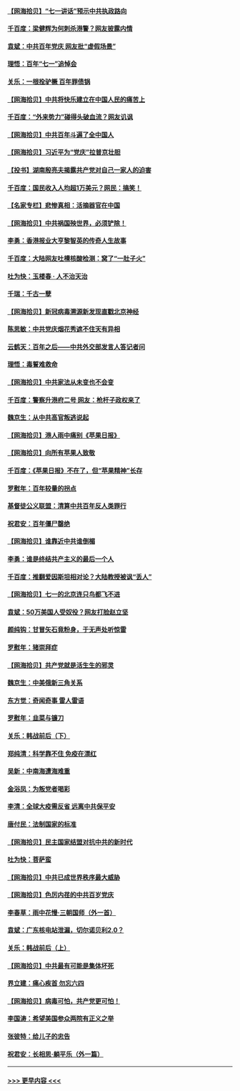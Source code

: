 #### [【网海拾贝】“七一讲话”预示中共执政路向](../pages/nsc993/n13066434.md?t=07050252) 
#### [千百度：梁健辉为何刺杀港警？网友披露内情](../pages/nsc993/n13066979.md?t=07050252) 
#### [袁斌：中共百年党庆 网友批“虚假场景”](../pages/nsc993/n13066385.md?t=07050252) 
#### [理悟：百年“七一”追悼会](../pages/nsc993/n13066106.md?t=07050252) 
#### [关乐：一根拴驴橛 百年罪债锅](../pages/nsc993/n13066089.md?t=07050252) 
#### [【网海拾贝】中共将快乐建立在中国人民的痛苦上](../pages/nsc993/n13064939.md?t=07050252) 
#### [千百度：“外来势力”碰得头破血流？网友讥讽](../pages/nsc993/n13064878.md?t=07050252) 
#### [【网海拾贝】中共百年斗遍了全中国人](../pages/nsc993/n13060020.md?t=07050252) 
#### [【网海拾贝】习近平为“党庆”拉普京壮胆](../pages/nsc993/n13057781.md?t=07050252) 
#### [【投书】湖南殷亮夫揭露共产党对自己一家人的迫害](../pages/nsc993/n13057744.md?t=07050252) 
#### [千百度：国民收入人均超1万美元？网民：搞笑！](../pages/nsc993/n13057692.md?t=07050252) 
#### [【名家专栏】悲惨真相：活摘器官在中国](../pages/nsc993/n13056611.md?t=07050252) 
#### [【网海拾贝】中共祸国殃世界，必须铲除！](../pages/nsc993/n13056011.md?t=07050252) 
#### [李勇：香港报业大亨黎智英的传奇人生故事](../pages/nsc993/n13055258.md?t=07050252) 
#### [千百度：大陆网友吐槽核酸检测：窝了“一肚子火”](../pages/nsc993/n13055194.md?t=07050252) 
#### [吐为快：玉楼春 · 人不治天治](../pages/nsc993/n13054028.md?t=07050252) 
#### [千瑞：千古一孽](../pages/nsc993/n13054016.md?t=07050252) 
#### [【网海拾贝】新冠病毒溯源新发现直戳北京神经](../pages/nsc993/n13052425.md?t=07050252) 
#### [陈思敏：中共党庆烟花秀遮不住天有异相](../pages/nsc993/n13052020.md?t=07050252) 
#### [云鹤天：百年之后——中共外交部发言人答记者问](../pages/nsc993/n13051604.md?t=07050252) 
#### [理悟：毒誓难救命](../pages/nsc993/n13051601.md?t=07050252) 
#### [【网海拾贝】中共家法从未变也不会变](../pages/nsc993/n13050366.md?t=07050252) 
#### [千百度：警察升港府二号 网友：枪杆子政权来了](../pages/nsc993/n13050261.md?t=07050252) 
#### [魏京生：从中共高官叛逃说起](../pages/nsc993/n13048997.md?t=07050252) 
#### [【网海拾贝】港人雨中痛别《苹果日报》](../pages/nsc993/n13048941.md?t=07050252) 
#### [【网海拾贝】向所有苹果人致敬](../pages/nsc993/n13046795.md?t=07050252) 
#### [千百度：《苹果日报》不在了，但“苹果精神”长存](../pages/nsc993/n13046703.md?t=07050252) 
#### [罗慰年：百年较量的拐点](../pages/nsc993/n13046542.md?t=07050252) 
#### [基督徒公义联盟：清算中共百年反人类罪行](../pages/nsc993/n13046499.md?t=07050252) 
#### [祝君安：百年僵尸罄绝](../pages/nsc993/n13045595.md?t=07050252) 
#### [【网海拾贝】谁靠近中共谁倒楣](../pages/nsc993/n13044667.md?t=07050252) 
#### [李勇：谁是终结共产主义的最后一个人](../pages/nsc993/n13044397.md?t=07050252) 
#### [千百度：推翻爱因斯坦相对论？大陆教授被讽“丢人”](../pages/nsc993/n13043908.md?t=07050252) 
#### [【网海拾贝】七一的北京连只鸟都飞不进](../pages/nsc993/n13041377.md?t=07050252) 
#### [袁斌：50万美国人受奴役？网友打脸赵立坚](../pages/nsc993/n13041330.md?t=07050252) 
#### [颜纯钩：甘冒矢石竟粉身，于无声处听惊雷](../pages/nsc993/n13041140.md?t=07050252) 
#### [罗慰年：猪崇拜症](../pages/nsc993/n13041071.md?t=07050252) 
#### [【网海拾贝】共产党就是活生生的邪灵](../pages/nsc993/n13036627.md?t=07050252) 
#### [魏京生：中美俄新三角关系](../pages/nsc993/n13035986.md?t=07050252) 
#### [东方觉：奇闻奇事 雷人雷语](../pages/nsc993/n13035878.md?t=07050252) 
#### [罗慰年：韭菜与镰刀](../pages/nsc993/n13034374.md?t=07050252) 
#### [关乐：韩战前后（下）](../pages/nsc993/n13034113.md?t=07050252) 
#### [郑纯清：科学靠不住 免疫在漂红](../pages/nsc993/n13034093.md?t=07050252) 
#### [吴新：中南海遭海难重](../pages/nsc993/n13034084.md?t=07050252) 
#### [金浴凤：为叛党者喝彩](../pages/nsc993/n13034058.md?t=07050252) 
#### [李清：全球大疫需反省 远离中共保平安](../pages/nsc993/n13033784.md?t=07050252) 
#### [唐付民：法制国家的标准](../pages/nsc993/n13032944.md?t=07050252) 
#### [【网海拾贝】民主国家结盟对抗中共的新时代](../pages/nsc993/n13031717.md?t=07050252) 
#### [吐为快：菩萨蛮](../pages/nsc993/n13030033.md?t=07050252) 
#### [【网海拾贝】中共已成世界秩序最大威胁](../pages/nsc993/n13028138.md?t=07050252) 
#### [【网海拾贝】色厉内荏的中共百岁党庆](../pages/nsc993/n13025582.md?t=07050252) 
#### [李春草：雨中花慢‧三朝国师（外一首）](../pages/nsc993/n13025567.md?t=07050252) 
#### [袁斌：广东核电站泄漏，切尔诺贝利2.0？](../pages/nsc993/n13025475.md?t=07050252) 
#### [关乐：韩战前后（上）](../pages/nsc993/n13025387.md?t=07050252) 
#### [【网海拾贝】中共最有可能是集体坏死](../pages/nsc993/n13023101.md?t=07050252) 
#### [界立建：痛心疾首 勿忘六四](../pages/nsc993/n13022339.md?t=07050252) 
#### [【网海拾贝】病毒可怕，共产党更可怕！](../pages/nsc993/n13020728.md?t=07050252) 
#### [李国涛：希望美国参众两院有正义之举](../pages/nsc993/n13020674.md?t=07050252) 
#### [张彼特：给儿子的忠告](../pages/nsc993/n13018934.md?t=07050252) 
#### [祝君安：长相思‧躺平乐（外一篇）](../pages/nsc993/n13018923.md?t=07050252) 

----
#### [ >>> 更早内容 <<< ](../indexes/nsc993-earlier.md)
